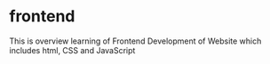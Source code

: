 # frontend
This is overview learning of Frontend Development of Website which includes html, CSS and JavaScript
